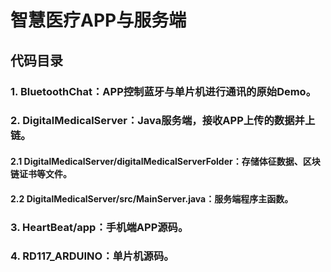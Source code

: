 # 智慧医疗APP与服务端

## 代码目录
### 1. BluetoothChat：APP控制蓝牙与单片机进行通讯的原始Demo。
### 2. DigitalMedicalServer：Java服务端，接收APP上传的数据并上链。
#### 2.1 DigitalMedicalServer/digitalMedicalServerFolder：存储体征数据、区块链证书等文件。
#### 2.2 DigitalMedicalServer/src/MainServer.java：服务端程序主函数。
### 3. HeartBeat/app：手机端APP源码。
### 4. RD117_ARDUINO：单片机源码。
